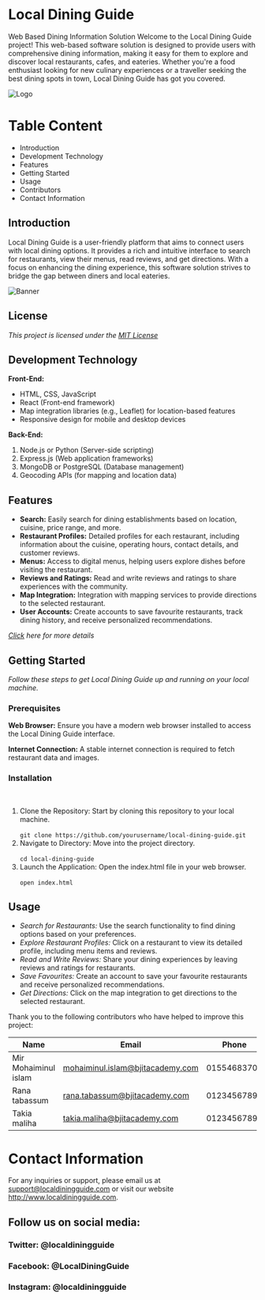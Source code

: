 
# Local Dining Guide

Web Based Dining Information Solution
Welcome to the Local Dining Guide project! This web-based software solution is designed to
provide users with comprehensive dining information, making it easy for them to explore
and discover local restaurants, cafes, and eateries. Whether you're a food enthusiast looking
for new culinary experiences or a traveller seeking the best dining spots in town, Local
Dining Guide has got you covered.


![Logo](https://png.pngtree.com/png-vector/20190412/ourmid/pngtree-mind-pixel-logo-designs-png-image_934202.jpg)

# Table Content

- Introduction
- Development Technology
- Features
- Getting Started
- Usage
- Contributors
- Contact Information

## Introduction 
Local Dining Guide is a user-friendly platform that aims to connect users with local dining options. It provides a rich and intuitive interface to search for restaurants, view their menus, read reviews, and get directions. With a focus on enhancing the dining experience, this software solution strives to bridge the gap between diners and local eateries.

![Banner](https://marketplace.canva.com/EAFCz4dHm4Q/1/0/1600w/canva-black-minimal-grand-opening-banner-fsdmiwF1O28.jpg)

## License

*This project is licensed under the [MIT License](https://www.mit.edu/)*


## Development Technology


**Front-End:**

- HTML, CSS, JavaScript
- React (Front-end framework)
- Map integration libraries (e.g., Leaflet) for location-based features
- Responsive design for mobile and desktop devices


**Back-End:**

1. Node.js or Python (Server-side scripting)
2. Express.js (Web application frameworks)
3. MongoDB or PostgreSQL (Database management)
4. Geocoding APIs (for mapping and location data)


## Features
- **Search:** Easily search for dining establishments based on location, cuisine, price range, and more.
- **Restaurant Profiles:** Detailed profiles for each restaurant, including information about the cuisine, operating hours, contact details, and customer reviews.
- **Menus:** Access to digital menus, helping users explore dishes before visiting the restaurant.
- **Reviews and Ratings:** Read and write reviews and ratings to share experiences with the community.
- **Map Integration:** Integration with mapping services to provide directions to the selected restaurant.
- **User Accounts:** Create accounts to save favourite restaurants, track dining history, and receive personalized recommendations.

 *[Click](https://www.pizzahutbd.com/) here for more details*


<!DOCTYPE html>
<html>

<head>

</head>

<body>

<h2>Getting Started</h2>
<p><i> Follow these steps to get Local Dining Guide up and running on your local machine.</i></p>

<h3>Prerequisites</h3>

<p><b>Web Browser:</b> Ensure you have a modern web browser installed to access the Local Dining Guide interface.</p>
<p><b>Internet Connection:</b> A stable internet connection is required to fetch restaurant data and images.</p>

<p>
    <h3>Installation</h3>
</p>
<br>
    <ol>
        <li >Clone the Repository: Start by cloning this repository to your local machine.</li>
<br>
        <code class="code-box">git clone https://github.com/yourusername/local-dining-guide.git</code></li>
<br>
        <li >Navigate to Directory: Move into the project directory.</li>
<br>
        <code class="code-box">cd local-dining-guide</code></li>
<br>
        <li >Launch the Application: Open the index.html file in your web browser.</li>
<br>
        <code class="code-box">open index.html</code></li>
    </ol>


</body>
</html>


## Usage
- *Search for Restaurants:* Use the search functionality to find dining options 
based on your preferences.
- *Explore Restaurant Profiles:* Click on a restaurant to view its detailed profile, 
including menu items and reviews.
- *Read and Write Reviews:* Share your dining experiences by leaving reviews 
and ratings for restaurants.
- *Save Favourites:* Create an account to save your favourite restaurants and 
receive personalized recommendations.
- *Get Directions:* Click on the map integration to get directions to the selected 
restaurant.



Thank you to the following contributors who have helped to improve this project:

|Name|Email|Phone|
|--------|--------|--------|
|Mir Mohaiminul islam|mohaiminul.islam@bjitacademy.com|01554683700|
|Rana tabassum|rana.tabassum@bjitacademy.com|01234567897|
|Takia maliha|takia.maliha@bjitacademy.com|01234567897|



# Contact Information

 For any inquiries or support, please email us at support@localdiningguide.com or visit our website http://www.localdiningguide.com.

## Follow us on social media:

### Twitter: @localdiningguide

### Facebook: @LocalDiningGuide

### Instagram: @localdiningguide

